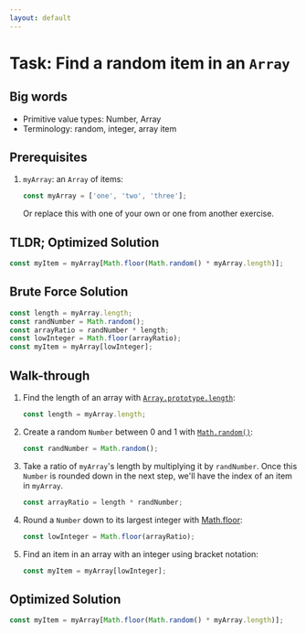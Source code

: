 ```yaml
---
layout: default
---
```

# Task: Find a random item in an `Array`

## Big words
- Primitive value types: Number, Array 
- Terminology: random, integer, array item

## Prerequisites
1. `myArray`: an `Array` of items:

    ```js
    const myArray = ['one', 'two', 'three'];
    ```

    Or replace this with one of your own or one from another exercise.

## TLDR; Optimized Solution

```js
const myItem = myArray[Math.floor(Math.random() * myArray.length)];
```

## Brute Force Solution

```js
const length = myArray.length;
const randNumber = Math.random();
const arrayRatio = randNumber * length;
const lowInteger = Math.floor(arrayRatio);
const myItem = myArray[lowInteger];
```

## Walk-through
1. Find the length of an array with [`Array.prototype.length`](https://developer.mozilla.org/en-US/docs/Web/JavaScript/Reference/Global_Objects/Array/length):

    ```js
    const length = myArray.length;
    ```

2. Create a random `Number` between 0 and 1 with [`Math.random()`](https://developer.mozilla.org/en-US/docs/Web/JavaScript/Reference/Global_Objects/Math/random):

    ```js
    const randNumber = Math.random();
    ```

3. Take a ratio of `myArray`'s length by multiplying it by `randNumber`. Once this `Number` is rounded down in the next step, we'll have the index of an item in `myArray`.

    ```js
    const arrayRatio = length * randNumber;
    ```

4. Round a `Number` down to its largest integer with [Math.floor](https://developer.mozilla.org/en-US/docs/Web/JavaScript/Reference/Global_Objects/Math/floor):

    ```js
    const lowInteger = Math.floor(arrayRatio);
    ```

5. Find an item in an array with an integer using bracket notation:

    ```js
    const myItem = myArray[lowInteger];
    ```

## Optimized Solution

```js
const myItem = myArray[Math.floor(Math.random() * myArray.length)];
```